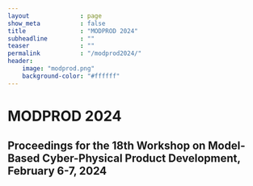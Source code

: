 ```yaml
---
layout              : page
show_meta           : false
title               : "MODPROD 2024"
subheadline         : ""
teaser              : ""
permalink           : "/modprod2024/"
header:
    image: "modprod.png"
    background-color: "#ffffff"
---
```


# MODPROD 2024

## Proceedings for the 18th Workshop on Model-Based Cyber-Physical Product Development, February 6-7, 2024
